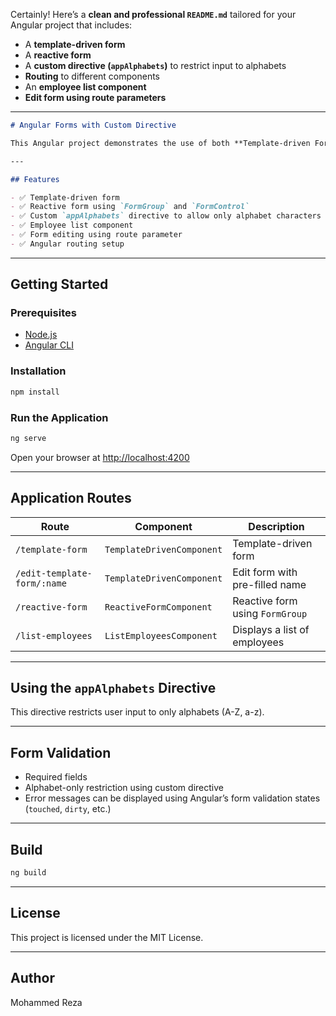 Certainly! Here’s a **clean and professional `README.md`** tailored for your Angular project that includes:

* A **template-driven form**
* A **reactive form**
* A **custom directive (`appAlphabets`)** to restrict input to alphabets
* **Routing** to different components
* An **employee list component**
* **Edit form using route parameters**

---

```markdown
# Angular Forms with Custom Directive

This Angular project demonstrates the use of both **Template-driven Forms** and **Reactive Forms** along with a custom directive to restrict input to alphabets. It includes form validation, routing, employee listing, and form editing based on URL parameters.

---

## Features

- ✅ Template-driven form
- ✅ Reactive form using `FormGroup` and `FormControl`
- ✅ Custom `appAlphabets` directive to allow only alphabet characters
- ✅ Employee list component
- ✅ Form editing using route parameter
- ✅ Angular routing setup

````

---

## Getting Started

### Prerequisites

- [Node.js](https://nodejs.org/)
- [Angular CLI](https://angular.io/cli)

### Installation

```bash
npm install
````

### Run the Application

```bash
ng serve
```

Open your browser at [http://localhost:4200](http://localhost:4200)

---

## Application Routes

| Route                       | Component                 | Description                     |
| --------------------------- | ------------------------- | ------------------------------- |
| `/template-form`            | `TemplateDrivenComponent` | Template-driven form            |
| `/edit-template-form/:name` | `TemplateDrivenComponent` | Edit form with pre-filled name  |
| `/reactive-form`            | `ReactiveFormComponent`   | Reactive form using `FormGroup` |
| `/list-employees`           | `ListEmployeesComponent`  | Displays a list of employees    |

---

## Using the `appAlphabets` Directive

This directive restricts user input to only alphabets (A-Z, a-z).

---

## Form Validation

* Required fields
* Alphabet-only restriction using custom directive
* Error messages can be displayed using Angular’s form validation states (`touched`, `dirty`, etc.)

---

## Build

```bash
ng build
```

---

## License

This project is licensed under the MIT License.

---

## Author

Mohammed Reza